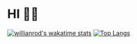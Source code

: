 # HI 👨‍💻
[![willianrod's wakatime stats](https://github-readme-stats.vercel.app/api/wakatime?username=pmpavl&layout=compact&theme=material-palenight)](https://github.com/anuraghazra/github-readme-stats) [![Top Langs](https://github-readme-stats.vercel.app/api/top-langs/?username=pmpavl&layout=compact&theme=material-palenight)](https://github.com/anuraghazra/github-readme-stats)

